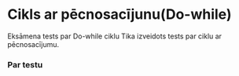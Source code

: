 # Cikls ar pēcnosacījunu(Do-while)
Eksāmena tests par Do-while ciklu
Tika izveidots tests par ciklu ar pēcnosacījumu.
### Par testu
